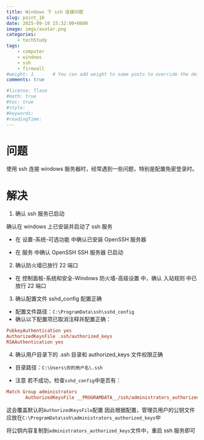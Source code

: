 ```yaml
---
title: Windows 下 ssh 连接问题
slug: point_16
date: 2025-09-18 15:32:00+0800
image: imgs/avatar.png
categories:
    - techStudy
tags:
    - computer
    - windows
    - ssh
    - firewall
#weight: 1       # You can add weight to some posts to override the default sorting (date descending)
comments: true

#license: flase
#math: true
#toc: true
#style: 
#keywords:
#readingTime:
---
```


# 问题

使用 ssh 连接 windows 服务器时，经常遇到一些问题，特别是配置免密登录时。

# 解决

1. 确认 ssh 服务已启动

确认在 windows 上已安装并启动了 ssh 服务

- 在 设置-系统-可选功能 中确认已安装 OpenSSH 服务器

- 在 服务 中确认 OpenSSH SSH 服务器 已启动

2. 确认防火墙已放行 22 端口

- 在 控制面板-系统和安全-Windows 防火墙-高级设置 中，确认 入站规则 中已放行 22 端口

3. 确认配置文件 sshd_config 配置正确

- 配置文件路径：`C:\ProgramData\ssh\sshd_config`
- 确认以下配置项已取消注释并配置正确：

```ini
PubkeyAuthentication yes
AuthorizedKeysFile .ssh/authorized_keys
RSAAuthentication yes
```

4. 确认用户目录下的 .ssh 目录和 authorized_keys 文件权限正确

- 目录路径：`C:\Users\你的用户名\.ssh`

- 注意 若不成功，检查`sshd_config`中是否有：

```ini
Match Group administrators
       AuthorizedKeysFile __PROGRAMDATA__/ssh/administrators_authorized_keys
```

这会覆盖默认的`AuthorizedKeysFile`配置
因此根据配置，管理员用户的公钥文件应放在`C:\ProgramData\ssh\administrators_authorized_keys`中

将公钥内容复制到`administrators_authorized_keys`文件中，重启 ssh 服务即可


